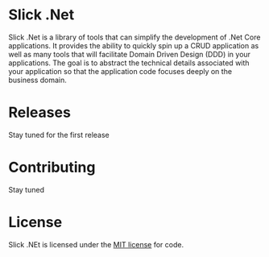 # Slick .Net
Slick .Net is a library of tools that can simplify the development of .Net Core applications. It provides the ability to quickly spin up a CRUD application as well as many 
tools that will facilitate Domain Driven Design (DDD) in your applications. The goal is to abstract the technical details associated with your application so that the application code focuses deeply on the business domain.

# Releases
Stay tuned for the first release

# Contributing
Stay tuned

# License
Slick .NEt is licensed under the [MIT license](https://github.com/JFouts/domainmodeling/blob/master/LICENSE) for code.  
